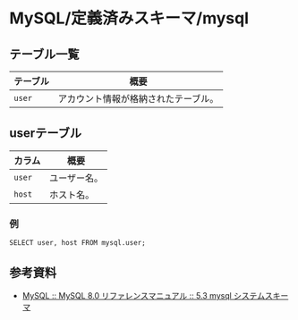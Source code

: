 # MySQL/定義済みスキーマ/mysql

## テーブル一覧

| テーブル     | 概要                                 |
| ------------ | ------------------------------------ |
| `user` | アカウント情報が格納されたテーブル。 |

## userテーブル

| カラム | 概要         |
| ------ | ------------ |
| `user` | ユーザー名。 |
| `host` | ホスト名。   |

### 例

```mysql
SELECT user, host FROM mysql.user;
```

## 参考資料

- [MySQL :: MySQL 8.0 リファレンスマニュアル :: 5.3 mysql システムスキーマ](https://dev.mysql.com/doc/refman/8.0/ja/system-schema.html)
